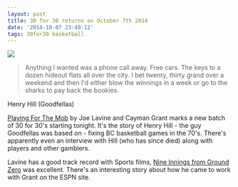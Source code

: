 ```yaml
---
layout: post
title: 30 for 30 returns on October 7th 2014
date: '2014-10-07 23:49:12'
tags: 30for30 basketball
---
```


![](http://a.espncdn.com/30for30/prod/assets/images/screenShot/playing_for_the_mob.jpg)
>Anything I wanted was a phone call away. Free cars. The keys to a dozen hideout flats all over the city. I bet twenty, thirty grand over a weekend and then I'd either blow the winnings in a week or go to the sharks to pay back the bookies.

Henry Hill (Goodfellas)

[Playing For The Mob](http://espn.go.com/30for30/film?page=playingforthemob) by Joe Lavine and Cayman Grant marks a new batch of 30 for 30's starting tonight.  It's the story of Henry Hill - the guy Goodfellas was based on - fixing BC basketball games in the 70's. There's apparently even an interview with Hill (who has since died) along with players and other gamblers.

Lavine has a good track record with Sports films, [Nine Innings from Ground Zero](https://vimeo.com/59358041) was excellent.  There's an interesting story about how he came to work with Grant on the ESPN site.

